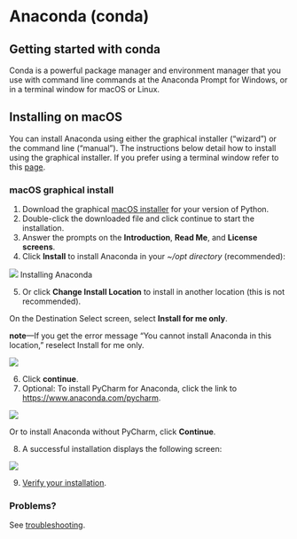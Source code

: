 # Anaconda (conda)

## Getting started with conda
Conda is a powerful package manager and environment manager that you use with command line commands at the Anaconda Prompt for Windows, or in a terminal window for macOS or Linux.

## Installing on macOS

You can install Anaconda using either the graphical installer (“wizard”) or the command line (“manual”). The instructions below detail how to install using the graphical installer. If you prefer using a terminal window refer to this [page](https://docs.anaconda.com/anaconda/install/mac-os/#using-the-command-line-install).
### macOS graphical install
1. Download the graphical [macOS installer](https://www.anaconda.com/downloads#macos) for your version of Python.
&nbsp;
2. Double-click the downloaded file and click continue to start the installation.
&nbsp;
3. Answer the prompts on the **Introduction**, **Read Me**, and **License screens**.
&nbsp;
4. Click **Install** to install Anaconda in your *~/opt directory* (recommended):

![](https://github.com/felicity-borg/Getting-Started-On-Azure-ML/blob/main/Images/A6.PNG) 
Installing Anaconda

5. Or click **Change Install Location** to install in another location (this is not recommended).

On the Destination Select screen, select **Install for me only**.

**note**—If you get the error message “You cannot install Anaconda in this location,” reselect Install for me only.

![](https://github.com/felicity-borg/Getting-Started-On-Azure-ML/blob/main/Images/A7.PNG) 

6. Click **continue**.
&nbsp;
7. Optional: To install PyCharm for Anaconda, click the link to https://www.anaconda.com/pycharm.

![](https://github.com/felicity-borg/Getting-Started-On-Azure-ML/blob/main/Images/A8.PNG) 

Or to install Anaconda without PyCharm, click **Continue**.

8. A successful installation displays the following screen:

![](https://github.com/felicity-borg/Getting-Started-On-Azure-ML/blob/main/Images/A9.PNG) 

9. [Verify your installation](https://docs.anaconda.com/anaconda/install/verify-install/).


### Problems?
See [troubleshooting](https://docs.anaconda.com/anaconda/user-guide/troubleshooting/).




